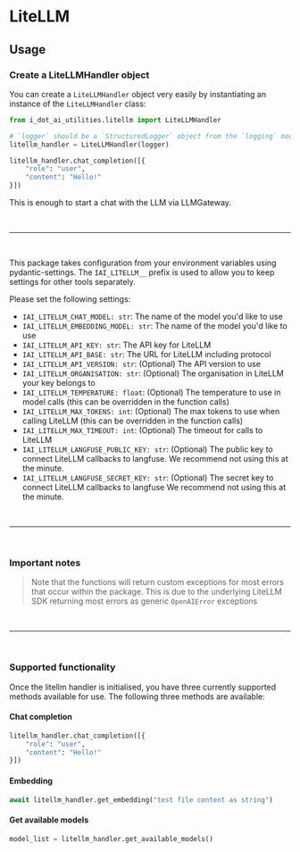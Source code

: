 # LiteLLM

## Usage

### Create a LiteLLMHandler object

You can create a `LiteLLMHandler` object very easily by instantiating an instance of the `LiteLLMHandler` class:
```python
from i_dot_ai_utilities.litellm import LiteLLMHandler

# `logger` should be a `StructuredLogger` object from the `logging` module
litellm_handler = LiteLLMHandler(logger)

litellm_handler.chat_completion([{
    "role": "user",
    "content": "Hello!"
}])
```
This is enough to start a chat with the LLM via LLMGateway.

<br>

***

<br>

This package takes configuration from your environment variables using pydantic-settings. The `IAI_LITELLM__` prefix is used to allow you to keep settings for other tools separately.

Please set the following settings:

- `IAI_LITELLM_CHAT_MODEL: str`: The name of the model you'd like to use
- `IAI_LITELLM_EMBEDDING_MODEL: str`: The name of the model you'd like to use
- `IAI_LITELLM_API_KEY: str`: The API key for LiteLLM
- `IAI_LITELLM_API_BASE: str`: The URL for LiteLLM including protocol
- `IAI_LITELLM_API_VERSION: str`: (Optional) The API version to use
- `IAI_LITELLM_ORGANISATION: str`: (Optional) The organisation in LiteLLM your key belongs to
- `IAI_LITELLM_TEMPERATURE: float`: (Optional) The temperature to use in model calls (this can be overridden in the function calls)
- `IAI_LITELLM_MAX_TOKENS: int`: (Optional) The max tokens to use when calling LiteLLM (this can be overridden in the function calls)
- `IAI_LITELLM_MAX_TIMEOUT: int`: (Optional) The timeout for calls to LiteLLM
- `IAI_LITELLM_LANGFUSE_PUBLIC_KEY: str`: (Optional) The public key to connect LiteLLM callbacks to langfuse. We recommend not using this at the minute.
- `IAI_LITELLM_LANGFUSE_SECRET_KEY: str`: (Optional) The secret key to connect LiteLLM callbacks to langfuse We recommend not using this at the minute.

<br>

***

<br>

### Important notes

> Note that the functions will return custom exceptions for most errors that occur within the package.
> This is due to the underlying LiteLLM SDK returning most errors as generic `OpenAIError` exceptions

<br>

***

<br>

### Supported functionality
Once the litellm handler is initialised, you have three currently supported methods available for use.
The following three methods are available:

#### Chat completion

``` python
litellm_handler.chat_completion([{
    "role": "user",
    "content": "Hello!"
}])
```

#### Embedding

``` python
await litellm_handler.get_embedding("test file content as string")
```

#### Get available models

``` python
model_list = litellm_handler.get_available_models()
```
